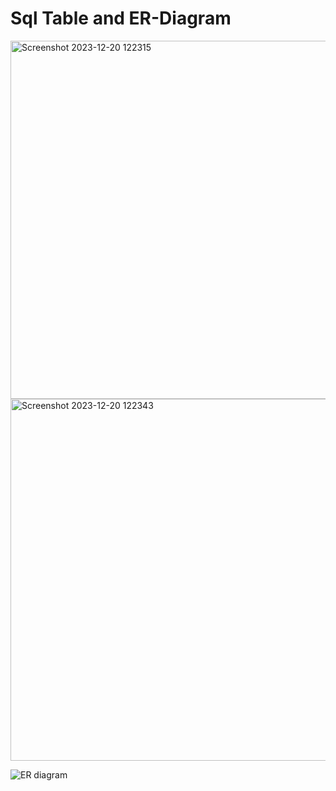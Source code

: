 # Sql Table and ER-Diagram
<img width="573" alt="Screenshot 2023-12-20 122315" src="https://github.com/Sahilnegi-code/flex_money/assets/71814728/3f9ba66c-87a7-4452-9281-e18955e2c1fa">
<img width="579" alt="Screenshot 2023-12-20 122343" src="https://github.com/Sahilnegi-code/flex_money/assets/71814728/06e27ba7-a4ef-4f1a-af4a-ae14cd5d3b78">

![ER diagram](https://github.com/Sahilnegi-code/flex_money/assets/71814728/c83a2fa4-2d11-4a05-b50a-7434b2aab421)

